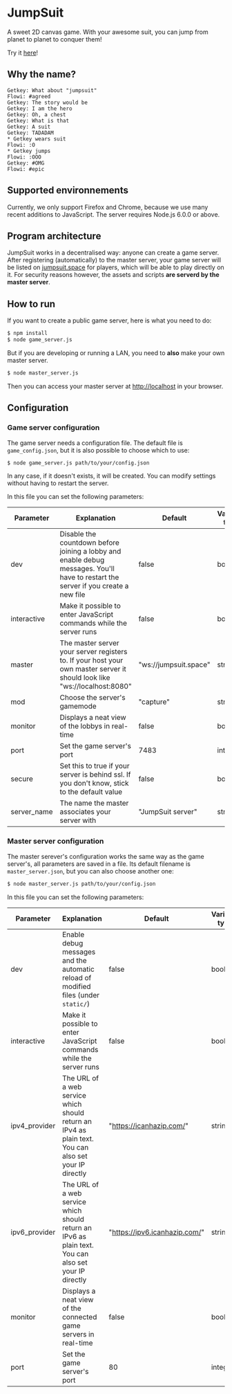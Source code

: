 # JumpSuit

A sweet 2D canvas game.
With your awesome suit, you can jump from planet to planet to conquer them!

Try it [here](http://jumpsuit.space/)!

## Why the name?
```
Getkey: What about "jumpsuit"
Flowi: #agreed
Getkey: The story would be
Getkey: I am the hero
Getkey: Oh, a chest
Getkey: What is that
Getkey: A suit
Getkey: TADADAM
* Getkey wears suit
Flowi: :O
* Getkey jumps
Flowi: :OOO
Getkey: #OMG
Flowi: #epic
```

## Supported environnements

Currently, we only support Firefox and Chrome, because we use many recent additions to JavaScript.
The server requires Node.js 6.0.0 or above.

## Program architecture

JumpSuit works in a decentralised way: anyone can create a game server. After registering (automatically) to the master server, your game server will be listed on [jumpsuit.space](http://jumpsuit.space/) for players, which will be able to play directly on it. For security reasons however, the assets and scripts **are serverd by the master server**.

## How to run
If you want to create a public game server, here is what you need to do:
```sh
$ npm install
$ node game_server.js
```

But if you are developing or running a LAN, you need to **also** make your own master server.
```sh
$ node master_server.js
```
Then you can access your master server at [http://localhost](http://localhost) in your browser.

## Configuration

### Game server configuration

The game server needs a configuration file. The default file is `game_config.json`, but it is also possible to choose which to use:
```sh
$ node game_server.js path/to/your/config.json
```

In any case, if it doesn't exists, it will be created.
You can modify settings without having to restart the server.

In this file you can set the following parameters:

Parameter | Explanation | Default | Variable type
--------- | ----------- | ------- | -------------
dev | Disable the countdown before joining a lobby and enable debug messages. You'll have to restart the server if you create a new file | false | boolean
interactive | Make it possible to enter JavaScript commands while the server runs | false | boolean
master | The master server your server registers to. If your host your own master server it should look like "ws://localhost:8080" | "ws://jumpsuit.space" | string
mod | Choose the server's gamemode | "capture" | string
monitor | Displays a neat view of the lobbys in real-time | false | boolean
port | Set the game server's port | 7483 | integer
secure | Set this to true if your server is behind ssl. If you don't know, stick to the default value | false | boolean
server_name | The name the master associates your server with | "JumpSuit server" | string


### Master server configuration

The master serever's configuration works the same way as the game server's, all parameters are saved in a file. Its default filename is `master_server.json`, but you can also choose another one:
```sh
$ node master_server.js path/to/your/config.json
```

In this file you can set the following parameters:

Parameter | Explanation | Default | Variable type
--------- | ----------- | ------- | -------------
dev | Enable debug messages and the automatic reload of modified files (under `static/`) | false | boolean
interactive | Make it possible to enter JavaScript commands while the server runs | false | boolean
ipv4_provider | The URL of a web service which should return an IPv4 as plain text. You can also set your IP directly | "https://icanhazip.com/" | string
ipv6_provider | The URL of a web service which should return an IPv6 as plain text. You can also set your IP directly | "https://ipv6.icanhazip.com/" | string
monitor | Displays a neat view of the connected game servers in real-time | false| boolean
port | Set the game server's port | 80 | integer
